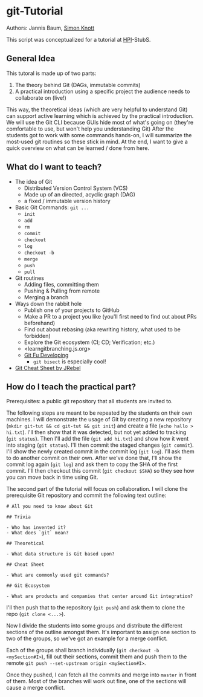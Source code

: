 # git-Tutorial

Authors: Jannis Baum, [Simon Knott](https://twitter.com/skn0tt)

This script was conceptualized for a tutorial at [HPI](https://hpi.de)-StubS.

## General Idea

This tutoral is made up of two parts:

1. The theory behind Git (DAGs, immutable commits)
2. A practical introduction using a specific project the audience needs to collaborate on (live!)

This way, the theoretical ideas (which are very helpful to understand Git) can support active learning which is achieved by the practical introduction.
We will use the Git CLI because GUIs hide most of what's going on (they're comfortable to use, but won't help you understanding Git)
After the students got to work with some commands hands-on, I will summarize the most-used git routines so these stick in mind.
At the end, I want to give a quick overview on what can be learned / done from here.

## What do I want to teach?

- The idea of Git
  - Distributed Version Control System (VCS)
  - Made up of an directed, acyclic graph (DAG)
  - a fixed / immutable version history
- Basic Git Commands: `git ...`
  - `init`
  - `add`
  - `rm`
  - `commit`
  - `checkout`
  - `log`
  - `checkout -b`
  - `merge`
  - `push`
  - `pull`
- Git routines
  - Adding files, committing them
  - Pushing & Pulling from remote
  - Merging a branch
- Ways down the rabbit hole
  - Publish one of your projects to GitHub
  - Make a PR to a project you like (you'll first need to find out about PRs beforehand)
  - Find out about rebasing (aka rewriting history, what used to be forbidden)
  - Explore the Git ecosystem (CI; CD; Verification; etc.)
  - <learngitbranching.js.org>
  - [Git Fu Developing](https://www.youtube.com/watch?v=f-Br8cud2eI&t=947s)
    - `git bisect` is especially cool!
- [Git Cheat Sheet by JRebel](https://jrebel.com/wp-content/uploads/2019/05/git-cheat-sheet.pdf)

## How do I teach the practical part?

Prerequisites: a public git repository that all students are invited to.

The following steps are meant to be repeated by the students on their own machines.
I will demonstrate the usage of Git by creating a new repository (`mkdir git-tut && cd git-tut && git init`) and create a file (`echo hallo > hi.txt`).
I'll then show that it was detected, but not yet added to tracking (`git status`).
Then I'll add the file (`git add hi.txt`) and show how it went into staging (`git status`).
I'll then commit the staged changes (`git commit`).
I'll show the newly created commit in the commit log (`git log`).
I'll ask them to do another commit on their own.
After we've done that, I'll show the commit log again (`git log`) and ask them to copy the SHA of the first commit.
I'll then checkout this commit (`git checkout $SHA`) so they see how you can move back in time using Git.

The second part of the tutorial will focus on collaboration.
I will clone the prerequisite Git repository and commit the following text outline:

```
# All you need to know about Git

## Trivia

- Who has invented it?
- What does `git` mean?

## Theoretical

- What data structure is Git based upon?

## Cheat Sheet

- What are commonly used git commands?

## Git Ecosystem

- What are products and companies that center around Git integration?
```

I'll then push that to the repository (`git push`) and ask them to clone the repo (`git clone <...>`).

Now I divide the students into some groups and distribute the different sections of the outline amongst them.
It's important to assign one section to two of the groups, so we've got an example for a merge conflict.

Each of the groups shall branch individually (`git checkout -b <mySection#I>`), fill out their sections, commit them and push them to the remote `git push --set-upstream origin <mySection#I>`.

Once they pushed, I can fetch all the commits and merge into `master` in front of them.
Most of the branches will work out fine, one of the sections will cause a merge conflict.
